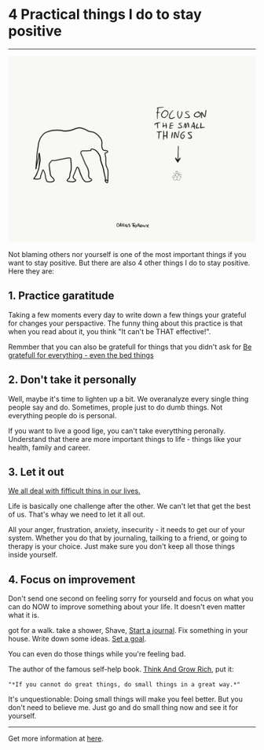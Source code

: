 # 4 Practical things I do to stay positive

<hr/>

![get started image](../../../img-root/get-started-4-practical-things.png)

Not blaming others nor yourself is one of the most important things if you want to stay positive. But there are also 4 other things I do to stay positive. Here they are:

## 1. Practice garatitude

Taking a few moments every day to write down a few things your grateful for changes your perspactive. The funny thing about this practice is that when you read about it, you think "It can't be THAT effective!".

Remmber that you can also be gratefull for things that you didn't ask for [Be gratefull for everything - even the bed things](https://dariusforoux.com/thank-you/)

## 2. Don't take it personally

Well, maybe it's time to lighten up a bit. We overanalyze every single thing people say and do. Sometimes, prople just to do dumb things. Not everything people do is personal.

If you want to live a good lige, you can't take everytthing peronally. Understand that there are more important things to life - things like your health, family and career.

## 3. Let it out

[We all deal with fifficult thins in our lives.](https://dariusforoux.com/get-back-track/)

Life is basically one challenge after the other. We can't let that get the best of us. That's whay we need to let it all out.

All your anger, frustration, anxiety, insecurity - it needs to get our of your system. Whether you do that by journaling, tailking to a friend, or going to therapy is your choice. Just make sure you don't keep all those things inside yourself.

## 4. Focus on improvement

Don't send one second on feeling sorry for yourseld and focus on what you can do NOW to improve something about your life. It doesn't even matter what it is.

got for a walk. take a shower, Shave, [Start a journal](https://dariusforoux.com/how-to-journal/). Fix something in your house. Write down some ideas. [Set a goal](https://dariusforoux.com/goals-dont-replace-systems%e2%80%8a/).

You can even do those things while you're feeling bad.

The author of the famous self-help book. [Think And Grow Rich](https://www.amazon.com/gp/product/1906465592/ref=as_li_qf_asin_il_tl?ie=UTF8&tag=dariusforoux-20&creative=9325&linkCode=as2&creativeASIN=1906465592&linkId=f894c855fe9dfdf4b614225804df3307), put it:

    "*If you cannot do great things, do small things in a great way.*"

It's unquestionable: Doing small things will make you feel better. But you don't need to believe me. Just go and do small thing now and see it for yourself.

<hr/>

Get more information at [here](https://medium.com/darius-foroux/4-practical-things-i-do-to-stay-positive-354ab115cf01).
